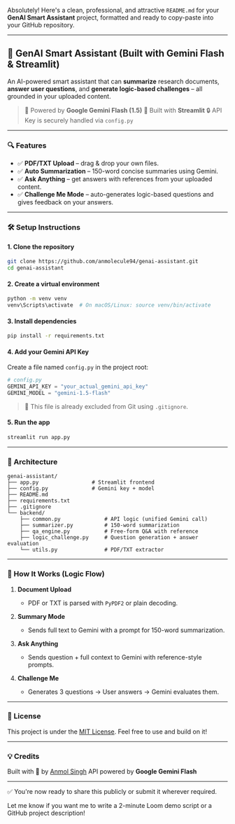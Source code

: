 Absolutely! Here's a clean, professional, and attractive `README.md` for your **GenAI Smart Assistant** project, formatted and ready to copy-paste into your GitHub repository.

---

## 📄 GenAI Smart Assistant (Built with Gemini Flash & Streamlit)

An AI-powered smart assistant that can **summarize** research documents, **answer user questions**, and **generate logic-based challenges** – all grounded in your uploaded content.

> 🚀 Powered by **Google Gemini Flash (1.5)**
> 🎯 Built with **Streamlit**
> 🔒 API Key is securely handled via `config.py`

---

### 🔍 Features

* ✅ **PDF/TXT Upload** – drag & drop your own files.
* ✅ **Auto Summarization** – 150-word concise summaries using Gemini.
* ✅ **Ask Anything** – get answers with references from your uploaded content.
* ✅ **Challenge Me Mode** – auto-generates logic-based questions and gives feedback on your answers.

---

### 🛠 Setup Instructions

#### 1. Clone the repository

```bash
git clone https://github.com/anmolecule94/genai-assistant.git
cd genai-assistant
```

#### 2. Create a virtual environment

```bash
python -m venv venv
venv\Scripts\activate  # On macOS/Linux: source venv/bin/activate
```

#### 3. Install dependencies

```bash
pip install -r requirements.txt
```

#### 4. Add your Gemini API Key

Create a file named `config.py` in the project root:

```python
# config.py
GEMINI_API_KEY = "your_actual_gemini_api_key"
GEMINI_MODEL = "gemini-1.5-flash"
```

> 🔐 This file is already excluded from Git using `.gitignore`.

#### 5. Run the app

```bash
streamlit run app.py
```

---

### 🧠 Architecture

```
genai-assistant/
├── app.py                 # Streamlit frontend
├── config.py              # Gemini key + model
├── README.md
├── requirements.txt
├── .gitignore
└── backend/
    ├── common.py              # API logic (unified Gemini call)
    ├── summarizer.py          # 150-word summarization
    ├── qa_engine.py           # Free-form Q&A with reference
    ├── logic_challenge.py     # Question generation + answer evaluation
    └── utils.py               # PDF/TXT extractor
```

---

### 🧪 How It Works (Logic Flow)

1. **Document Upload**

   * PDF or TXT is parsed with `PyPDF2` or plain decoding.
2. **Summary Mode**

   * Sends full text to Gemini with a prompt for 150-word summarization.
3. **Ask Anything**

   * Sends question + full context to Gemini with reference-style prompts.
4. **Challenge Me**

   * Generates 3 questions → User answers → Gemini evaluates them.

---

### 📄 License

This project is under the [MIT License](https://choosealicense.com/licenses/mit/). Feel free to use and build on it!

---

### 💡 Credits

Built with 💙 by [Anmol Singh](https://github.com/anmolecule94)
API powered by **Google Gemini Flash**

---

✅ You're now ready to share this publicly or submit it wherever required.

Let me know if you want me to write a 2-minute Loom demo script or a GitHub project description!
